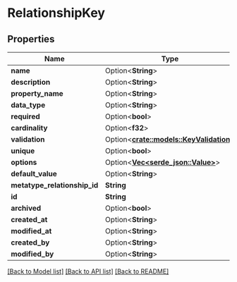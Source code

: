 # RelationshipKey

## Properties

Name | Type | Description | Notes
------------ | ------------- | ------------- | -------------
**name** | Option<**String**> |  | [optional]
**description** | Option<**String**> |  | [optional]
**property_name** | Option<**String**> |  | [optional]
**data_type** | Option<**String**> |  | [optional]
**required** | Option<**bool**> |  | [optional]
**cardinality** | Option<**f32**> |  | [optional]
**validation** | Option<[**crate::models::KeyValidation**](KeyValidation.md)> |  | [optional]
**unique** | Option<**bool**> |  | [optional]
**options** | Option<[**Vec<serde_json::Value>**](serde_json::Value.md)> |  | [optional]
**default_value** | Option<**String**> |  | [optional]
**metatype_relationship_id** | **String** |  | 
**id** | **String** |  | 
**archived** | Option<**bool**> |  | [optional]
**created_at** | Option<**String**> |  | [optional]
**modified_at** | Option<**String**> |  | [optional]
**created_by** | Option<**String**> |  | [optional]
**modified_by** | Option<**String**> |  | [optional]

[[Back to Model list]](../README.md#documentation-for-models) [[Back to API list]](../README.md#documentation-for-api-endpoints) [[Back to README]](../README.md)



